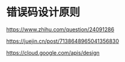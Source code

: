 # 错误码设计原则

https://www.zhihu.com/question/24091286

https://juejin.cn/post/7138648965041356830

https://cloud.google.com/apis/design
